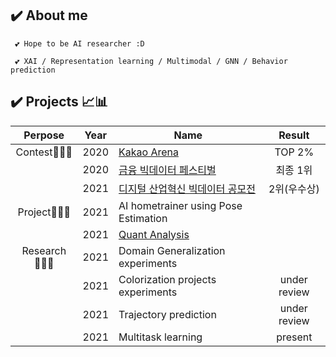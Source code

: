 ## ✔️ About me 
     💕 Hope to be AI researcher :D      
  
     💕 XAI / Representation learning / Multimodal / GNN / Behavior prediction   







## ✔️ Projects 📈📊

|Perpose|Year|Name|Result|
|:-----:|------|--------------|:-----:|
|Contest👩🏻‍💻|2020|[Kakao Arena](https://github.com/daeunni/kakao-arena)|TOP 2%|
|   |2020|[금융 빅데이터 페스티벌](https://github.com/daeunni/Insurance-contest)|최종 1위|
|   |2021|[디지털 산업혁신 빅데이터 공모전](https://github.com/daeunni/KED_Project)|2위(우수상)|
|Project👩🏻‍💻|2021|AI hometrainer using Pose Estimation|   |
|         |2021|[Quant Analysis](https://github.com/daeunni/Quant-Analysis)|    |
|Research👩🏻‍💻|2021|Domain Generalization experiments|    |
|           |2021|Colorization projects experiments|under review   |
|           |2021|Trajectory prediction|under review   |
|           |2021|Multitask learning|present   |

